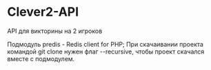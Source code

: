 # Clever2-API
API для викторины на 2 игроков

Подмодуль predis - Redis client for PHP;
При скачаивании проекта командой git clone нужен флаг --recursive, чтобы проект скачался вместе с подмодулем.
